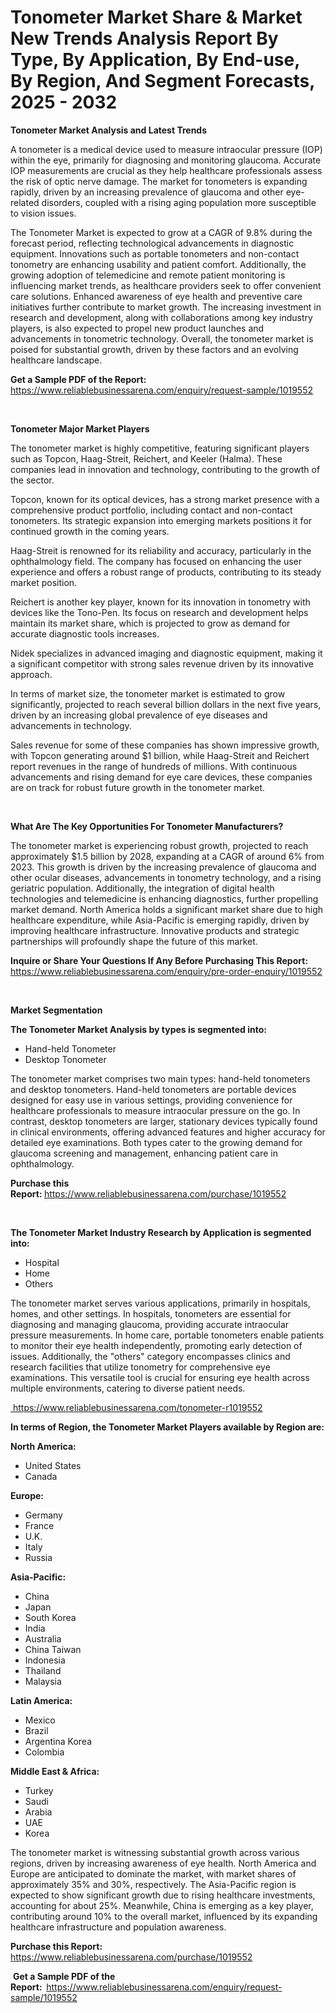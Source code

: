 <p><h1>Tonometer Market Share & Market New Trends Analysis Report By Type, By Application, By End-use, By Region, And Segment Forecasts, 2025 - 2032</h1></p><p><strong>Tonometer Market Analysis and Latest Trends</strong></p>
<p><p>A tonometer is a medical device used to measure intraocular pressure (IOP) within the eye, primarily for diagnosing and monitoring glaucoma. Accurate IOP measurements are crucial as they help healthcare professionals assess the risk of optic nerve damage. The market for tonometers is expanding rapidly, driven by an increasing prevalence of glaucoma and other eye-related disorders, coupled with a rising aging population more susceptible to vision issues.</p><p>The Tonometer Market is expected to grow at a CAGR of 9.8% during the forecast period, reflecting technological advancements in diagnostic equipment. Innovations such as portable tonometers and non-contact tonometry are enhancing usability and patient comfort. Additionally, the growing adoption of telemedicine and remote patient monitoring is influencing market trends, as healthcare providers seek to offer convenient care solutions. Enhanced awareness of eye health and preventive care initiatives further contribute to market growth. The increasing investment in research and development, along with collaborations among key industry players, is also expected to propel new product launches and advancements in tonometric technology. Overall, the tonometer market is poised for substantial growth, driven by these factors and an evolving healthcare landscape.</p></p>
<p><strong>Get a Sample PDF of the Report:&nbsp;</strong> <a href="https://www.reliablebusinessarena.com/enquiry/request-sample/1019552?utm_campaign=3047&utm_medium=2&utm_source=Github&utm_content=ia&utm_term=16042025&utm_id=tonometer">https://www.reliablebusinessarena.com/enquiry/request-sample/1019552</a></p>
<p>&nbsp;</p>
<p><strong>Tonometer Major Market Players</strong></p>
<p><p>The tonometer market is highly competitive, featuring significant players such as Topcon, Haag-Streit, Reichert, and Keeler (Halma). These companies lead in innovation and technology, contributing to the growth of the sector. </p><p>Topcon, known for its optical devices, has a strong market presence with a comprehensive product portfolio, including contact and non-contact tonometers. Its strategic expansion into emerging markets positions it for continued growth in the coming years.</p><p>Haag-Streit is renowned for its reliability and accuracy, particularly in the ophthalmology field. The company has focused on enhancing the user experience and offers a robust range of products, contributing to its steady market position.</p><p>Reichert is another key player, known for its innovation in tonometry with devices like the Tono-Pen. Its focus on research and development helps maintain its market share, which is projected to grow as demand for accurate diagnostic tools increases.</p><p>Nidek specializes in advanced imaging and diagnostic equipment, making it a significant competitor with strong sales revenue driven by its innovative approach. </p><p>In terms of market size, the tonometer market is estimated to grow significantly, projected to reach several billion dollars in the next five years, driven by an increasing global prevalence of eye diseases and advancements in technology. </p><p>Sales revenue for some of these companies has shown impressive growth, with Topcon generating around $1 billion, while Haag-Streit and Reichert report revenues in the range of hundreds of millions. With continuous advancements and rising demand for eye care devices, these companies are on track for robust future growth in the tonometer market.</p></p>
<p>&nbsp;</p>
<p><strong>What Are The Key Opportunities For Tonometer Manufacturers?</strong></p>
<p><p>The tonometer market is experiencing robust growth, projected to reach approximately $1.5 billion by 2028, expanding at a CAGR of around 6% from 2023. This growth is driven by the increasing prevalence of glaucoma and other ocular diseases, advancements in tonometry technology, and a rising geriatric population. Additionally, the integration of digital health technologies and telemedicine is enhancing diagnostics, further propelling market demand. North America holds a significant market share due to high healthcare expenditure, while Asia-Pacific is emerging rapidly, driven by improving healthcare infrastructure. Innovative products and strategic partnerships will profoundly shape the future of this market.</p></p>
<p><strong>Inquire or Share Your Questions If Any Before Purchasing This Report:</strong> <a href="https://www.reliablebusinessarena.com/enquiry/pre-order-enquiry/1019552?utm_campaign=3047&utm_medium=2&utm_source=Github&utm_content=ia&utm_term=16042025&utm_id=tonometer">https://www.reliablebusinessarena.com/enquiry/pre-order-enquiry/1019552</a></p>
<p>&nbsp;</p>
<p><strong>Market Segmentation</strong></p>
<p><strong>The Tonometer Market Analysis by types is segmented into:</strong></p>
<p><ul><li>Hand-held Tonometer</li><li>Desktop Tonometer</li></ul></p>
<p><p>The tonometer market comprises two main types: hand-held tonometers and desktop tonometers. Hand-held tonometers are portable devices designed for easy use in various settings, providing convenience for healthcare professionals to measure intraocular pressure on the go. In contrast, desktop tonometers are larger, stationary devices typically found in clinical environments, offering advanced features and higher accuracy for detailed eye examinations. Both types cater to the growing demand for glaucoma screening and management, enhancing patient care in ophthalmology.</p></p>
<p><strong>Purchase this Report:&nbsp;</strong><a href="https://www.reliablebusinessarena.com/purchase/1019552?utm_campaign=3047&utm_medium=2&utm_source=Github&utm_content=ia&utm_term=16042025&utm_id=tonometer">https://www.reliablebusinessarena.com/purchase/1019552</a></p>
<p>&nbsp;</p>
<p><strong>The Tonometer Market Industry Research by Application is segmented into:</strong></p>
<p><ul><li>Hospital</li><li>Home</li><li>Others</li></ul></p>
<p><p>The tonometer market serves various applications, primarily in hospitals, homes, and other settings. In hospitals, tonometers are essential for diagnosing and managing glaucoma, providing accurate intraocular pressure measurements. In home care, portable tonometers enable patients to monitor their eye health independently, promoting early detection of issues. Additionally, the "others" category encompasses clinics and research facilities that utilize tonometry for comprehensive eye examinations. This versatile tool is crucial for ensuring eye health across multiple environments, catering to diverse patient needs.</p></p>
<p><a href="https://www.reliablebusinessarena.com/tonometer-r1019552?utm_campaign=3047&utm_medium=2&utm_source=Github&utm_content=ia&utm_term=16042025&utm_id=tonometer">&nbsp;https://www.reliablebusinessarena.com/tonometer-r1019552</a></p>
<p><strong>In terms of Region, the Tonometer Market Players available by Region are:</strong></p>
<p>
    <p> <strong> North America: </strong>
        <ul>
            <li>United States</li>
            <li>Canada</li>
        </ul>
        </p> 
    <p> <strong> Europe: </strong>
        <ul>
            <li>Germany</li>
            <li>France</li>
            <li>U.K.</li>
            <li>Italy</li>
            <li>Russia</li>
        </ul>
        </p> 
    <p> <strong> Asia-Pacific: </strong>
        <ul>
            <li>China</li>
            <li>Japan</li>
            <li>South Korea</li>
            <li>India</li>
            <li>Australia</li>
            <li>China Taiwan</li>
            <li>Indonesia</li>
            <li>Thailand</li>
            <li>Malaysia</li>
        </ul>
        </p> 
    <p> <strong> Latin America: </strong>
        <ul>
            <li>Mexico</li>
            <li>Brazil</li>
            <li>Argentina Korea</li>
            <li>Colombia</li>
        </ul>
        </p> 
    <p> <strong> Middle East & Africa: </strong>
        <ul>
            <li>Turkey</li>
            <li>Saudi</li>
            <li>Arabia</li>
            <li>UAE</li>
            <li>Korea</li>
        </ul>
    </p>
    </p>
<p><p>The tonometer market is witnessing substantial growth across various regions, driven by increasing awareness of eye health. North America and Europe are anticipated to dominate the market, with market shares of approximately 35% and 30%, respectively. The Asia-Pacific region is expected to show significant growth due to rising healthcare investments, accounting for about 25%. Meanwhile, China is emerging as a key player, contributing around 10% to the overall market, influenced by its expanding healthcare infrastructure and population awareness.</p></p>
<p><strong>Purchase this Report: </strong><a href="https://www.reliablebusinessarena.com/purchase/1019552?utm_campaign=3047&utm_medium=2&utm_source=Github&utm_content=ia&utm_term=16042025&utm_id=tonometer">https://www.reliablebusinessarena.com/purchase/1019552</a></p>
<p>&nbsp;<strong>Get a Sample PDF of the Report:&nbsp;&nbsp;</strong><a href="https://www.reliablebusinessarena.com/enquiry/request-sample/1019552?utm_campaign=3047&utm_medium=2&utm_source=Github&utm_content=ia&utm_term=16042025&utm_id=tonometer">https://www.reliablebusinessarena.com/enquiry/request-sample/1019552</a></p>
<p><strong></strong></p>
<p><p></p><p></p><p></p></p>